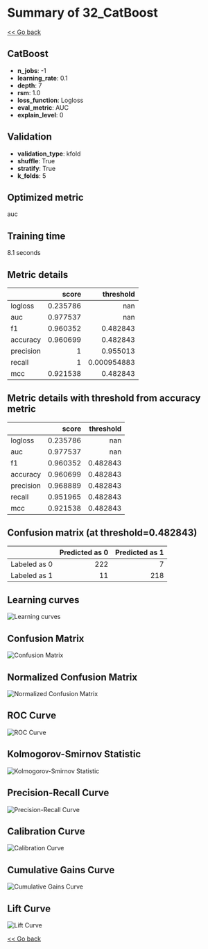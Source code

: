 # Summary of 32_CatBoost

[<< Go back](../README.md)


## CatBoost
- **n_jobs**: -1
- **learning_rate**: 0.1
- **depth**: 7
- **rsm**: 1.0
- **loss_function**: Logloss
- **eval_metric**: AUC
- **explain_level**: 0

## Validation
 - **validation_type**: kfold
 - **shuffle**: True
 - **stratify**: True
 - **k_folds**: 5

## Optimized metric
auc

## Training time

8.1 seconds

## Metric details
|           |    score |     threshold |
|:----------|---------:|--------------:|
| logloss   | 0.235786 | nan           |
| auc       | 0.977537 | nan           |
| f1        | 0.960352 |   0.482843    |
| accuracy  | 0.960699 |   0.482843    |
| precision | 1        |   0.955013    |
| recall    | 1        |   0.000954883 |
| mcc       | 0.921538 |   0.482843    |


## Metric details with threshold from accuracy metric
|           |    score |   threshold |
|:----------|---------:|------------:|
| logloss   | 0.235786 |  nan        |
| auc       | 0.977537 |  nan        |
| f1        | 0.960352 |    0.482843 |
| accuracy  | 0.960699 |    0.482843 |
| precision | 0.968889 |    0.482843 |
| recall    | 0.951965 |    0.482843 |
| mcc       | 0.921538 |    0.482843 |


## Confusion matrix (at threshold=0.482843)
|              |   Predicted as 0 |   Predicted as 1 |
|:-------------|-----------------:|-----------------:|
| Labeled as 0 |              222 |                7 |
| Labeled as 1 |               11 |              218 |

## Learning curves
![Learning curves](learning_curves.png)
## Confusion Matrix

![Confusion Matrix](confusion_matrix.png)


## Normalized Confusion Matrix

![Normalized Confusion Matrix](confusion_matrix_normalized.png)


## ROC Curve

![ROC Curve](roc_curve.png)


## Kolmogorov-Smirnov Statistic

![Kolmogorov-Smirnov Statistic](ks_statistic.png)


## Precision-Recall Curve

![Precision-Recall Curve](precision_recall_curve.png)


## Calibration Curve

![Calibration Curve](calibration_curve_curve.png)


## Cumulative Gains Curve

![Cumulative Gains Curve](cumulative_gains_curve.png)


## Lift Curve

![Lift Curve](lift_curve.png)



[<< Go back](../README.md)
